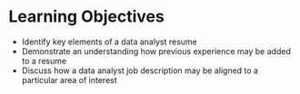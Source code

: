 # Learning Objectives
- Identify key elements of a data analyst resume
- Demonstrate an understanding how previous experience may be added to a resume
- Discuss how a data analyst job description may be aligned to a particular area of interest

